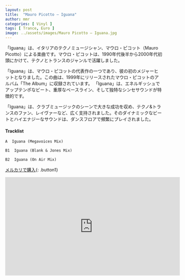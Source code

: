 ```yaml
---
layout: post
title:  "Mauro Picotto – Iguana"
author: mmr
categories: [ Vinyl ]
tags: [ Trance, Euro ]
image: ../assets/images/Mauro Picotto – Iguana.jpg
---
```


「Iguana」は、イタリアのテクノミュージシャン、マウロ・ピコット（Mauro Picotto）による楽曲です。マウロ・ピコットは、1990年代後半から2000年代初頭にかけて、テクノとトランスのジャンルで活躍しました。

「Iguana」は、マウロ・ピコットの代表作の一つであり、彼の初のメジャーヒットとなりました。この曲は、1999年にリリースされたマウロ・ピコットのアルバム「The Album」に収録されています。 「Iguana」は、エネルギッシュでアップテンポなビート、重厚なベースライン、そして独特なシンセサウンドが特徴的です。

「Iguana」は、クラブミュージックのシーンで大きな成功を収め、テクノ&トランスのファン、レイヴァーなど、広く支持されました。そのダイナミックなビートとハイエナジーなサウンドは、ダンスフロアで頻繁にプレイされました。


#### Tracklist
```md
A  Iguana (Megavoices Mix)

B1  Iguana (Blank & Jones Mix)

B2  Iguana (On Air Mix)
```

[メルカリで購入](https://jp.mercari.com/item/m14868392351?afid=6142608987){: .button1}

<iframe width="560" height="315" src="https://www.youtube.com/embed/zitceMu3AmI?si=eiLTKrFPEywtA6Sm" title="YouTube video player" frameborder="0" allow="accelerometer; autoplay; clipboard-write; encrypted-media; gyroscope; picture-in-picture; web-share" referrerpolicy="strict-origin-when-cross-origin" allowfullscreen></iframe>
